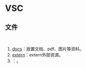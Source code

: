 # VSC

## 文件

&emsp;&emsp;

1. [docs](./docs/)：放置文档、pdf、图片等资料。
2. [extern](./extern/)：extern外部资源。
3. []()：。